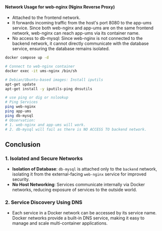 #### Network Usage for web-nginx (Nginx Reverse Proxy)
- Attached to the frontend network.
- It forwards incoming traffic from the host's port 8080 to the app-ums service. Since both web-nginx and app-ums are on the same frontend network, web-nginx can reach app-ums via its container name.
- No access to db-mysql: Since web-nginx is not connected to the backend network, it cannot directly communicate with the database service, ensuring the database remains isolated.

``` bash
docker compose up -d 

# Connect to web-nginx container
docker exec -it ums-nginx /bin/sh

# Debian/Ubuntu-based images: Install iputils
apt-get update
apt-get install -y iputils-ping dnsutils

# use ping or dig or nslookup
# Ping Services
ping web-nginx
ping app-ums
ping db-mysql
# Observation:
# 1. web-nginx and app-ums will work.
# 2. db-mysql will fail as there is NO ACCESS TO backend network.
```


## Conclusion

### 1. **Isolated and Secure Networks**
- **Isolation of Database**: `db-mysql` is attached only to the `backend` network, isolating it from the external-facing `web-nginx` service for improved security.
- **No Host Networking**: Services communicate internally via Docker networks, reducing exposure of services to the outside world.

### 2. **Service Discovery Using DNS**
- Each service in a Docker network can be accessed by its service name. Docker networks provide a built-in DNS service, making it easy to manage and scale multi-container applications.
